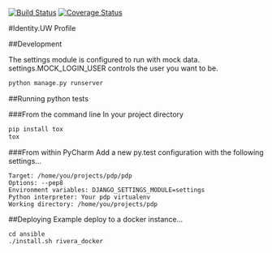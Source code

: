 [![Build Status](https://travis-ci.org/UWIT-IAM/iam-identity-pdp.svg?branch=master)](https://travis-ci.org/UWIT-IAM/iam-identity-pdp)
[![Coverage Status](https://coveralls.io/repos/github/UWIT-IAM/iam-identity-pdp/badge.svg?branch=master)](https://coveralls.io/github/UWIT-IAM/iam-identity-pdp?branch=master)

#Identity.UW Profile

##Development

The settings module is configured to run with mock data. settings.MOCK_LOGIN_USER
controls the user you want to be.

```bash
python manage.py runserver
```

##Running python tests


###From the command line
In your project directory

```bash
pip install tox
tox
```

###From within PyCharm
Add a new py.test configuration with the following settings...
```
Target: /home/you/projects/pdp/pdp
Options: --pep8
Environment variables: DJANGO_SETTINGS_MODULE=settings
Python interpreter: Your pdp virtualenv
Working directory: /home/you/projects/pdp
```

##Deploying
Example deploy to a docker instance...

```
cd ansible
./install.sh rivera_docker
```
